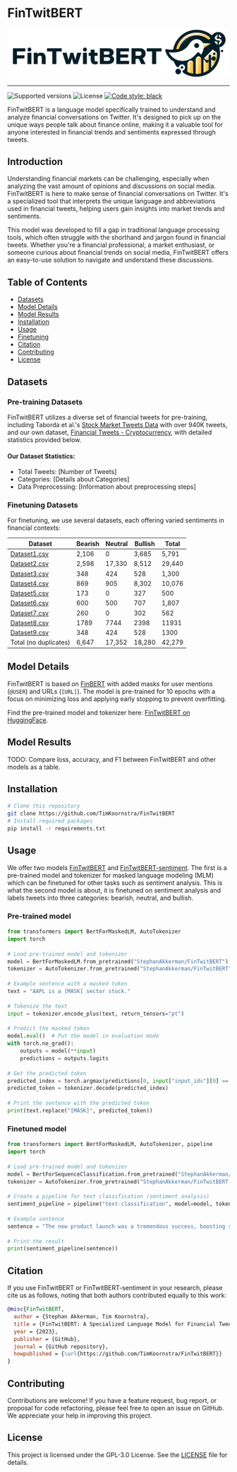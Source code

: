 # FinTwitBERT

![FinTwitBERT Logo](img/logo.png)

---

![Supported versions](https://img.shields.io/badge/python-3.8+-blue.svg)
![License](https://img.shields.io/badge/license-GPL--3.0-orange)
[![Code style: black](https://img.shields.io/badge/code%20style-black-000000.svg)](https://github.com/psf/black)

FinTwitBERT is a language model specifically trained to understand and analyze financial conversations on Twitter. It's designed to pick up on the unique ways people talk about finance online, making it a valuable tool for anyone interested in financial trends and sentiments expressed through tweets.

## Introduction

Understanding financial markets can be challenging, especially when analyzing the vast amount of opinions and discussions on social media. FinTwitBERT is here to make sense of financial conversations on Twitter. It's a specialized tool that interprets the unique language and abbreviations used in financial tweets, helping users gain insights into market trends and sentiments.

This model was developed to fill a gap in traditional language processing tools, which often struggle with the shorthand and jargon found in financial tweets. Whether you're a financial professional, a market enthusiast, or someone curious about financial trends on social media, FinTwitBERT offers an easy-to-use solution to navigate and understand these discussions.

## Table of Contents
- [Datasets](#datasets)
- [Model Details](#model-details)
- [Model Results](#model-results)
- [Installation](#installation)
- [Usage](#usage)
- [Finetuning](#finetuning-datasets)
- [Citation](#citation)
- [Contributing](#contributing)
- [License](#license)

## Datasets
### Pre-training Datasets
FinTwitBERT utilizes a diverse set of financial tweets for pre-training, including Taborda et al.'s [Stock Market Tweets Data](https://ieee-dataport.org/open-access/stock-market-tweets-data) with over 940K tweets, and our own dataset, [Financial Tweets - Cryptocurrency](https://huggingface.co/datasets/StephanAkkerman/financial-tweets-crypto), with detailed statistics provided below.

#### Our Dataset Statistics:
- Total Tweets: [Number of Tweets]
- Categories: [Details about Categories]
- Data Preprocessing: [Information about preprocessing steps]

### Finetuning Datasets
For finetuning, we use several datasets, each offering varied sentiments in financial contexts:

| Dataset | Bearish | Neutral | Bullish | Total |
|---------|---------|---------|---------|-------|
| [Dataset1.csv](https://www.kaggle.com/yash612/stockmarket-sentiment-dataset) | 2,106 | 0 | 3,685 | 5,791 |
| [Dataset2.csv](https://www.kaggle.com/chenxidong/stock-tweet-sentiment-dataset) | 2,598 | 17,330 | 8,512 | 29,440 |
| [Dataset3.csv](https://www.kaggle.com/utkarshxy/stock-markettweets-lexicon-data) | 348 | 424 | 528 | 1,300 |
| [Dataset4.csv](https://www.kaggle.com/mattgilgo/stock-related-tweet-sentiment) | 869 | 905 | 8,302 | 10,076 |
| [Dataset5.csv](https://github.com/surge-ai/stock-sentiment/blob/main/sentiment.csv) | 173 | 0 | 327 | 500 |
| [Dataset6.csv](https://github.com/poojathakoor/twitter-stock-sentiment/tree/master/twitter_stock_sentiment/training_data) | 600 | 500 | 707 | 1,807 |
| [Dataset7.csv](https://github.com/surge-ai/crypto-sentiment/blob/main/sentiment.csv) | 260 | 0 | 302 | 562 |
| [Dataset8.csv](https://huggingface.co/datasets/zeroshot/twitter-financial-news-sentiment) | 1789 | 7744 | 2398 | 11931 |
| [Dataset9.csv](https://ieee-dataport.org/open-access/stock-market-tweets-data) | 348 | 424 | 528 | 1300 |
| Total (no duplicates) | 6,647 | 17,352 | 18,280 | 42,279 |

## Model Details
FinTwitBERT is based on [FinBERT](https://huggingface.co/ProsusAI/finbert) with added masks for user mentions (`@USER`) and URLs (`[URL]`). The model is pre-trained for 10 epochs with a focus on minimizing loss and applying early stopping to prevent overfitting.

Find the pre-trained model and tokenizer here: [FinTwitBERT on HuggingFace](https://huggingface.co/StephanAkkerman/FinTwitBERT).

## Model Results
TODO: Compare loss, accuracy, and F1 between FinTwitBERT and other models as a table.

## Installation
```bash
# Clone this repository
git clone https://github.com/TimKoornstra/FinTwitBERT
# Install required packages
pip install -r requirements.txt
```

## Usage
We offer two models [FinTwitBERT](https://huggingface.co/StephanAkkerman/FinTwitBERT) and [FinTwitBERT-sentiment](https://huggingface.co/StephanAkkerman/FinTwitBERT-sentiment). The first is a pre-trained model and tokenizer for masked language modeling (MLM) which can be finetuned for other tasks such as sentiment analysis. This is what the second model is about, it is finetuned on sentiment analysis and labels tweets into three categories: bearish, neutral, and bullish.

### Pre-trained model
```python
from transformers import BertForMaskedLM, AutoTokenizer
import torch

# Load pre-trained model and tokenizer
model = BertForMaskedLM.from_pretrained("StephanAkkerman/FinTwitBERT")
tokenizer = AutoTokenizer.from_pretrained("StephanAkkerman/FinTwitBERT")

# Example sentence with a masked token
text = "AAPL is a [MASK] sector stock."

# Tokenize the text
input = tokenizer.encode_plus(text, return_tensors="pt")

# Predict the masked token
model.eval()  # Put the model in evaluation mode
with torch.no_grad():
    outputs = model(**input)
    predictions = outputs.logits

# Get the predicted token
predicted_index = torch.argmax(predictions[0, input["input_ids"][0] == tokenizer.mask_token_id], axis=1)
predicted_token = tokenizer.decode(predicted_index)

# Print the sentence with the predicted token
print(text.replace("[MASK]", predicted_token))
```

### Finetuned model
```python
from transformers import BertForMaskedLM, AutoTokenizer, pipeline
import torch

# Load pre-trained model and tokenizer
model = BertForSequenceClassification.from_pretrained("StephanAkkerman/FinTwitBERT-sentiment")
tokenizer = AutoTokenizer.from_pretrained("StephanAkkerman/FinTwitBERT-sentiment")

# Create a pipeline for text classification (sentiment analysis)
sentiment_pipeline = pipeline("text-classification", model=model, tokenizer=tokenizer)

# Example sentence
sentence = "The new product launch was a tremendous success, boosting sales and customer satisfaction."

# Print the result
print(sentiment_pipeline(sentence))
```

## Citation
If you use FinTwitBERT or FinTwitBERT-sentiment in your research, please cite us as follows, noting that both authors contributed equally to this work:

```bibtex
@misc{FinTwitBERT,
  author = {Stephan Akkerman, Tim Koornstra},
  title = {FinTwitBERT: A Specialized Language Model for Financial Tweets},
  year = {2023},
  publisher = {GitHub},
  journal = {GitHub repository},
  howpublished = {\url{https://github.com/TimKoornstra/FinTwitBERT}}
}
```

## Contributing
Contributions are welcome! If you have a feature request, bug report, or proposal for code refactoring, please feel free to open an issue on GitHub. We appreciate your help in improving this project.

## License
This project is licensed under the GPL-3.0 License. See the [LICENSE](LICENSE) file for details.
